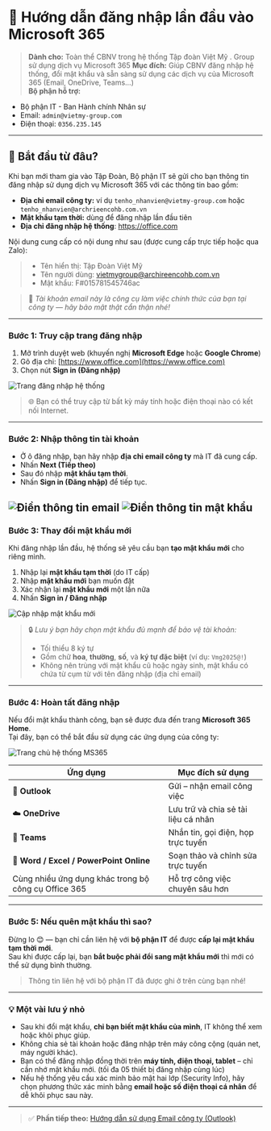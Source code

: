 # 🔐 Hướng dẫn đăng nhập lần đầu vào Microsoft 365

> **Dành cho:** Toàn thể CBNV trong hệ thống Tập đoàn Việt Mỹ . Group  sử dụng dịch vụ Microsoft 365
> **Mục đích:** Giúp CBNV đăng nhập hệ thống, đổi mật khẩu và sẵn sàng sử dụng các dịch vụ của Microsoft 365 (Email, OneDrive, Teams...)  
> **Bộ phận hỗ trợ:**
- Bộ phận IT - Ban Hành chính Nhân sự
- Email: `admin@vietmy-group.com`
- Điện thoại: `0356.235.145`

---

## 🧭 Bắt đầu từ đâu?

Khi bạn mới tham gia vào Tập Đoàn, Bộ phận IT sẽ gửi cho bạn thông tin đăng nhập sử dụng dịch vụ Microsoft 365 với các thông tin bao gồm:
- **Địa chỉ email công ty:** ví dụ `tenho_nhanvien@vietmy-group.com`  hoặc `tenho_nhanvien@archrieencohb.com.vn`
- **Mật khẩu tạm thời:** dùng để đăng nhập lần đầu tiên  
- **Địa chỉ đăng nhập hệ thống**: https://office.com

Nội dung cung cấp có nội dung như sau (được cung cấp trực tiếp hoặc qua Zalo):
> - Tên hiển thị: Tập Đoàn Việt Mỹ
> - Tên người dùng: vietmygroup@archireencohb.com.vn
> - Mật khẩu: F#015781545746ac

> 💬 *Tài khoản email này là công cụ làm việc chính thức của bạn tại công ty — hãy bảo mật thật cẩn thận nhé!*

---

### Bước 1: Truy cập trang đăng nhập

1. Mở trình duyệt web (khuyến nghị **Microsoft Edge** hoặc **Google Chrome**)  
2. Gõ địa chỉ: [https://www.office.com](https://www.office.com)  
3. Chọn nút **Sign in (Đăng nhập)**

![Trang đăng nhập hệ thống](/img/1.jpg)

> 🌐 Bạn có thể truy cập từ bất kỳ máy tính hoặc điện thoại nào có kết nối Internet.

---

### Bước 2: Nhập thông tin tài khoản

- Ở ô đăng nhập, bạn hãy nhập **địa chỉ email công ty** mà IT đã cung cấp.  
- Nhấn **Next (Tiếp theo)**  
- Sau đó nhập **mật khẩu tạm thời**.  
- Nhấn **Sign in (Đăng nhập)** để tiếp tục.

![Điền thông tin email](/img/2.jpg)
![Điền thông tin mật khẩu](/img/3.jpg)
---

### Bước 3: Thay đổi mật khẩu mới

Khi đăng nhập lần đầu, hệ thống sẽ yêu cầu bạn **tạo mật khẩu mới** cho riêng mình.

1. Nhập lại **mật khẩu tạm thời** (do IT cấp)  
2. Nhập **mật khẩu mới** bạn muốn đặt  
3. Xác nhận lại **mật khẩu mới** một lần nữa  
4. Nhấn **Sign in / Đăng nhập**

![Cập nhập mật khẩu mới](/img/4.jpg)

> 🔒 *Lưu ý bạn hãy chọn mật khẩu đủ mạnh để bảo vệ tài khoản:*  
> - Tối thiểu 8 ký tự  
> - Gồm chữ **hoa**, **thường**, **số**, và **ký tự đặc biệt** (ví dụ: `Vmg2025@!`)  
> - Không nên trùng với mật khẩu cũ hoặc ngày sinh, mật khẩu có chứa từ cụm từ với tên đăng nhập (địa chỉ email)

---

### Bước 4: Hoàn tất đăng nhập

Nếu đổi mật khẩu thành công, bạn sẽ được đưa đến trang **Microsoft 365 Home**.  
Tại đây, bạn có thể bắt đầu sử dụng các ứng dụng của công ty:

![Trang chủ hệ thống MS365](/img/5.jpg)

| Ứng dụng | Mục đích sử dụng |
|-----------|------------------|
| 💌 **Outlook** | Gửi – nhận email công việc |
| ☁️ **OneDrive** | Lưu trữ và chia sẻ tài liệu cá nhân |
| 💬 **Teams** | Nhắn tin, gọi điện, họp trực tuyến |
| 📄 **Word / Excel / PowerPoint Online** | Soạn thảo và chỉnh sửa trực tuyến |
|Cùng nhiều ứng dụng khác trong bộ công cụ Office 365| Hỗ trợ công việc chuyên sâu hơn |

---

### Bước 5: Nếu quên mật khẩu thì sao?

Đừng lo 😊 — bạn chỉ cần liên hệ với **bộ phận IT** để được **cấp lại mật khẩu tạm thời mới**.  
Sau khi được cấp lại, bạn **bắt buộc phải đổi sang mật khẩu mới** thì mới có thể sử dụng bình thường.
> Thông tin liên hệ với bộ phận IT đã được ghi ở trên cùng bạn nhé!

---

### 💡 Một vài lưu ý nhỏ
- Sau khi đổi mật khẩu, **chỉ bạn biết mật khẩu của mình**, IT không thể xem hoặc khôi phục giúp.
- Không chia sẻ tài khoản hoặc đăng nhập trên máy công cộng (quán net, máy người khác).
- Bạn có thể đăng nhập đồng thời trên **máy tính, điện thoại, tablet** – chỉ cần nhớ mật khẩu mới. (tối đa 05 thiết bị đăng nhập cùng lúc)
- Nếu hệ thống yêu cầu xác minh bảo mật hai lớp (Security Info), hãy chọn phương thức xác minh bằng **email hoặc số điện thoại cá nhân** để dễ khôi phục sau này.

---

> ✅ **Phần tiếp theo:** [Hướng dẫn sử dụng Email công ty (Outlook)](./email.md)
